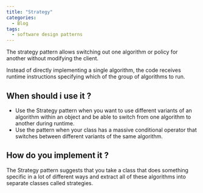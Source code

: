 ```yaml
---
title: "Strategy"
categories:
  - Blog
tags:
  - software design patterns
---
```


The strategy pattern allows switching out one algorithm or policy for another without modifying the client. 

Instead of directly implementing a single algorithm, the code receives runtime instructions specifying which of the group of algorithms to run.

<h2>When should i use it ? </h2>

<ul>
<li>Use the Strategy pattern when you want to use different variants of an algorithm within an object and be able to switch from one algorithm to another during runtime.</li>

<li>Use the pattern when your class has a massive conditional operator that switches between different variants of the same algorithm.</li>
</ul>

<h2> How do you implement it ? </h2>

The Strategy pattern suggests that you take a class that does something specific in a lot of different ways and extract all of these algorithms into separate classes called strategies.

